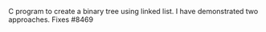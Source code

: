 C program to create a binary tree using linked list. I have demonstrated two approaches. Fixes #8469
